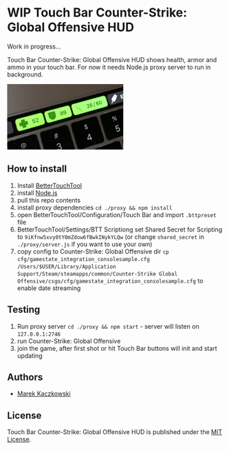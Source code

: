 # WIP Touch Bar Counter-Strike: Global Offensive HUD

Work in progress...

Touch Bar Counter-Strike: Global Offensive HUD shows health, armor and ammo in your touch bar. For now it needs Node.js proxy server to run in background.

<img src="shot.gif" width="270">

## How to install

1. Install [BetterTouchTool](https://www.boastr.net/)
2. install [Node.js](https://nodejs.org/en/)
3. pull this repo contents
4. install proxy dependencies `cd ./proxy && npm install`
5. open BetterTouchTool/Configuration/Touch Bar and import `.bttpreset` file
6. BetterTouchTool/Settings/BTT Scriptiong set Shared Secret for Scripting to `9iKfnw5xvy0tY0mZdow6fBwkINykYLQw` (or change `shared_secret` in `./proxy/server.js` if you want to use your own)
7. copy config to Counter-Strike: Global Offensive dir `cp cfg/gamestate_integration_consolesample.cfg /Users/$USER/Library/Application Support/Steam/steamapps/common/Counter-Strike Global Offensive/csgo/cfg/gamestate_integration_consolesample.cfg` to enable date streaming

## Testing

1. Run proxy server `cd ./proxy && npm start` - server will listen on `127.0.0.1:2746`
2. run Counter-Strike: Global Offensive
3. join the game, after first shot or hit Touch Bar buttons will init and start updating

## Authors

* [Marek Kaczkowski](https://github.com/marekkaczkowski)

## License

Touch Bar Counter-Strike: Global Offensive HUD is published under the [MIT License](http://www.opensource.org/licenses/mit-license.php).

